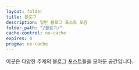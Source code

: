 ```yaml
---
layout: folder
title: 블로그
description: 일반 블로그 포스트 모음
folder_path: "/블로그/"
cache-control: no-cache
expires: 0
pragma: no-cache
---
```


이곳은 다양한 주제의 블로그 포스트들을 모아둔 공간입니다.
